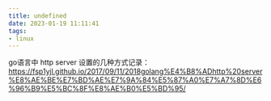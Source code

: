 ```yaml
---
title: undefined
date: 2023-01-19 11:11:41
tags:
- linux
---
```


go语言中 http server 设置的几种方式记录：
https://fsp1yjl.github.io/2017/09/11/2018golang%E4%B8%ADhttp%20server%E8%AE%BE%E7%BD%AE%E7%9A%84%E5%87%A0%E7%A7%8D%E6%96%B9%E5%BC%8F%E8%AE%B0%E5%BD%95/